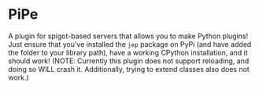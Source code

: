 # PiPe
A plugin for spigot-based servers that allows you to make Python plugins!
Just ensure that you've installed the `jep` package on PyPi (and have added the folder to your library path),
have a working CPython installation, and it should work! (NOTE: Currently this plugin does not support reloading, and doing so WILL crash it. Additionally,
trying to extend classes also does not work.)

